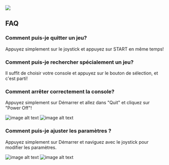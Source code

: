 <div class="image-header">
	<img src="https://i.imgur.com/32ObfXb.png"/>
</div>

## FAQ

### Comment puis-je quitter un jeu?

Appuyez simplement sur le joystick et appuyez sur START en même temps!

### Comment puis-je rechercher spécialement un jeu?

Il suffit de choisir votre console et appuyez sur le bouton de sélection, et c'est parti!

### Comment arrêter correctement la console?

Appuyez simplement sur Démarrer et allez dans "Quit" et cliquez sur "Power Off"!

![image alt text](http://retrobox.happyblocks.info/project/Image/getting-started/RetroPie/image_16.png) ![image alt text](http://retrobox.happyblocks.info/project/Image/getting-started/RetroPie/image_17.png)

### Comment puis-je ajuster les paramètres ?

Appuyez simplement sur Démarrer et naviguez avec le joystick pour modifier les paramètres.

![image alt text](http://retrobox.happyblocks.info/project/Image/getting-started/RetroPie/image_14.png) ![image alt text](http://retrobox.happyblocks.info/project/Image/getting-started/RetroPie/image_15.png)
